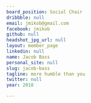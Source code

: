```yaml
---
board_position: Social Chair
dribbble: null
email: jmikob@gmail.com
facebook: jmikob
github: null
headshot_jpg_url: null
layout: member_page
linkedin: null
name: Jacob Bass
personal_site: null
slug: jacob-bass
tagline: more humble than you
twitter: null
year: 2018

---
```

